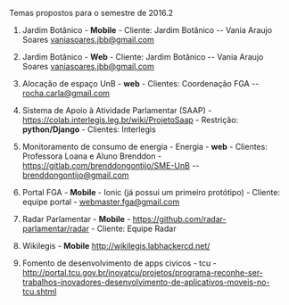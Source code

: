 Temas propostos para o semestre de 2016.2

1.  Jardim Botânico - **Mobile** - Cliente: Jardim Botânico -- Vania Araujo Soares <vaniasoares.jbb@gmail.com>

2.  Jardim Botânico - **Web** - Cliente: Jardim Botânico -- Vania Araujo Soares <vaniasoares.jbb@gmail.com>

3. Alocação de espaço UnB - **web** - Clientes: Coordenação FGA -- rocha.carla@gmail.com

4. Sistema de Apoio à Atividade Parlamentar (SAAP) -  https://colab.interlegis.leg.br/wiki/ProjetoSaap - Restrição: **python/Django** - Clientes: Interlegis

5. Monitoramento de consumo de energia - Energia - **web** - Clientes: Professora Loana e Aluno Brenddon - https://gitlab.com/brenddongontijo/SME-UnB -- brenddongontijo@gmail.com

6.  Portal FGA - **Mobile** - Ionic (já possui um primeiro protótipo) - Cliente: equipe portal -  webmaster.fga@gmail.com

7. Radar Parlamentar - **Mobile**  - https://github.com/radar-parlamentar/radar - Cliente: Equipe Radar

8. Wikilegis - **Mobile**  http://wikilegis.labhackercd.net/

9. Fomento de desenvolvimento de apps civicos - tcu - http://portal.tcu.gov.br/inovatcu/projetos/programa-reconhe-ser-trabalhos-inovadores-desenvolvimento-de-aplicativos-moveis-no-tcu.shtml
